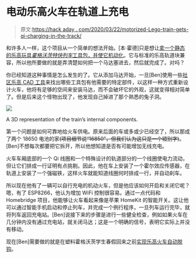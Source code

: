 # 电动乐高火车在轨道上充电

> 原文:[https://hack aday . com/2020/03/22/motorized-Lego-train-gets-qi-charging-in-the-track/](https://hackaday.com/2020/03/22/motorized-lego-train-gets-qi-charging-in-the-track/)

和许多人一样，这个项目从一个简单的想法开始。[本·霍德]只是想让[拿一个静态的乐高玩具*霍格沃茨特快列车*工具包，并使它机动化](https://benhoad.net/2020-03-lego-hogwarts-express-iot/)。它与标准的乐高轨道块兼容，所以他所要做的就是弄清楚如何把一个马达塞进去，然后就完成了。对吗？

你已经知道这种事情是怎么发生的了。它从添加马达开始，一旦[Ben]使用一些[社区乐高 CAD 工具](https://hackaday.com/2018/09/07/fosscon-2018-where-open-source-and-lego-collide/)来找出哪些工具包有他需要的特定部件，以这样一种方式重新设计火车，他将有足够的空间来安装马达，而不会破坏它的外观，这就变得相对简单了。但是后来这个怪物出现了，他发现自己掉进了那个熟悉的兔子洞。

[![](../Images/832315b4cfb5821ed379b19702730bc5.png)](https://hackaday.com/wp-content/uploads/2020/03/qitrain_detail.jpg)

A 3D representation of the train’s internal components.

第一个问题是如何可靠地给火车供电。原来后面的车或多或少已经空了，所以那成了两个 18650 电池的家~~(项目细节说“16850”，但我们认为这只是一个错别字)~~。[Ben]不想每次都要把它拆开，所以他想知道是否有可能增加无线充电。

火车车厢底部的一个 Qi 线圈和一个特殊设计的轨道部分的一个线圈使电力流动，但让它们排成一行证明有点挑剔。因此，他在车上安装了一个霍尔效应传感器，在轨道上安装了一个强磁铁，这样火车就能知道线圈何时排成一行，并自动刹车。

所以现在他有了一辆可以自行充电的机动火车，但是他应该如何开启和关闭它呢？嗯，有了 ESP8266，他认为增加 WiFi 控制很容易。通过一点代码和 Homebridge 项目，他能够让火车看起来像是苹果 HomeKit 的智能开关。这让他可以通过智能手机启动和停止列车，并完成一个例行程序，一旦列车运行完毕，就将列车返回充电站。[Ben]说接下来的步骤是进行一些健全检查，例如如果火车在几分钟内没有通过充电站，就关闭马达；这是一个明确的信号，表明它实际上并没有移动。

现在[Ben]需要做的就是在塑料霍格沃茨学生春假回来之前[实现乐高火车自动脱钩](https://hackaday.com/2015/12/13/decoupling-lego-trains-automatically/)。